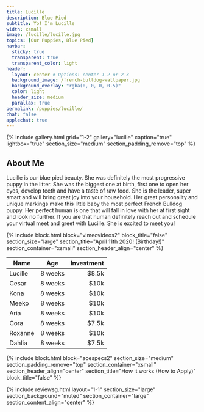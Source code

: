 ```yaml
---
title: Lucille
description: Blue Pied
subtitle: Yo! I'm Lucille
width: xsmall
image: /lucille/lucille.jpg
topics: [Our Puppies, Blue Pied]
navbar:
  sticky: true
  transparent: true
  transparent_color: light
header:
  layout: center # Options: center 1-2 or 2-3
  background_image: /french-bulldog-wallpaper.jpg
  background_overlay: "rgba(0, 0, 0, 0.5)"
  color: light
  header_size: medium
  parallax: true
permalink: /puppies/lucille/
chat: false
applechat: true
---
```



{% include gallery.html 
	grid="1-2"
	gallery="lucille"
	caption="true"
	lightbox="true"
  section_size="medium"
  section_padding_remove="top"
%}



## About Me

Lucille is our blue pied beauty. She was definitely the most progressive puppy in the litter. She was the biggest one at birth, first one to open her eyes, develop teeth and have a taste of raw food. 
She is the leader, super smart and will bring great joy into your household. Her great personality and unique markings make this little baby the most perfect French Bulldog puppy. 
Her perfect human is one that will fall in love with her at first sight and look no further. If you are that human definitely reach out and schedule your virtual meet and greet with Lucille. She is excited to meet you!



{% include block.html 
  block="vimeovideos2"
  block_title="false"
  section_size="large"
  section_title="April 11th 2020! (Birthday!)" 
  section_container="xsmall"
  section_header_align="center"
%}

| Name        | Age           | Investment  |
| ------------- |---------------| -----:|
| Lucille       | 8 weeks        | $8.5k |
| Cesar         | 8 weeks         |  $10k |
| Kona       | 8 weeks         |    $10k |
| Meeko       | 8 weeks         |    $10k |
| Aria       | 8 weeks         |    $10k |
| Cora       | 8 weeks         |    $7.5k |
| Roxanne       | 8 weeks         |    $10k |
| Dahlia       | 8 weeks         |    $7.5k |

{% include block.html 
  block="acespecs2"
  section_size="medium"
  section_padding_remove="top"
  section_container="xsmall"
  section_header_align="center"
  section_title="How it works (How to Apply)"
  block_title="false"
%}


{% include reviewsg.html 
   layout="1-1"
  section_size="large"
  section_background="muted"
  section_container="large"
  section_content_align="center"
%}
